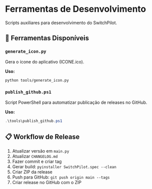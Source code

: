 # Ferramentas de Desenvolvimento

Scripts auxiliares para desenvolvimento do SwitchPilot.

## 🔧 Ferramentas Disponíveis

### `generate_icon.py`
Gera o ícone do aplicativo (ICONE.ico).

**Uso:**
```bash
python tools/generate_icon.py
```

### `publish_github.ps1`
Script PowerShell para automatizar publicação de releases no GitHub.

**Uso:**
```powershell
.\tools\publish_github.ps1
```

## 📋 Workflow de Release

1. Atualizar versão em `main.py`
2. Atualizar `CHANGELOG.md`
3. Fazer commit e criar tag
4. Gerar build: `pyinstaller SwitchPilot.spec --clean`
5. Criar ZIP da release
6. Push para GitHub: `git push origin main --tags`
7. Criar release no GitHub com o ZIP
